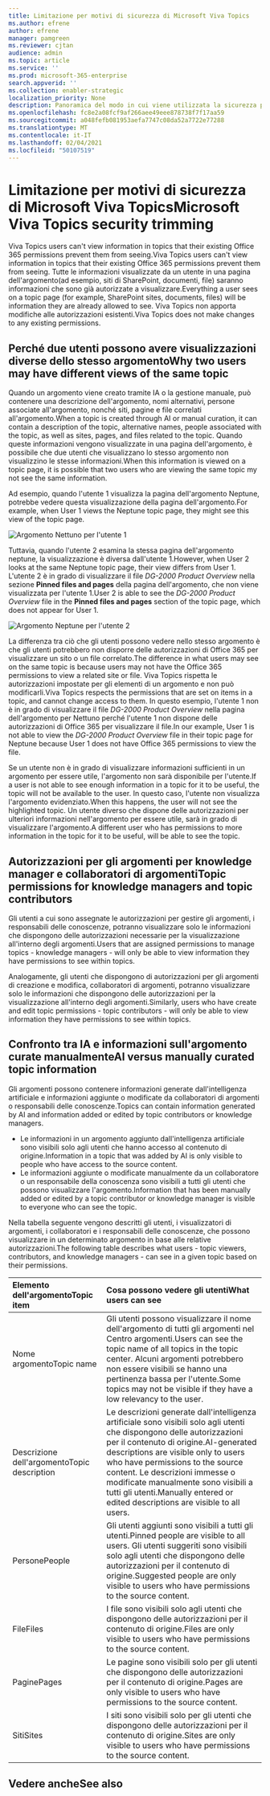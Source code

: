 ```yaml
---
title: Limitazione per motivi di sicurezza di Microsoft Viva Topics
ms.author: efrene
author: efrene
manager: pamgreen
ms.reviewer: cjtan
audience: admin
ms.topic: article
ms.service: ''
ms.prod: microsoft-365-enterprise
search.appverid: ''
ms.collection: enabler-strategic
localization_priority: None
description: Panoramica del modo in cui viene utilizzata la sicurezza per visualizzare gli argomenti.
ms.openlocfilehash: fc8e2a08fcf9af266aee49eee878738f7f17aa59
ms.sourcegitcommit: a048fefb081953aefa7747c08da52a7722e77288
ms.translationtype: MT
ms.contentlocale: it-IT
ms.lasthandoff: 02/04/2021
ms.locfileid: "50107519"
---
```

# <a name="microsoft-viva-topics-security-trimming"></a><span data-ttu-id="4ec66-103">Limitazione per motivi di sicurezza di Microsoft Viva Topics</span><span class="sxs-lookup"><span data-stu-id="4ec66-103">Microsoft Viva Topics security trimming</span></span> 

<span data-ttu-id="4ec66-104">Viva Topics users can't view information in topics that their existing Office 365 permissions prevent them from seeing.</span><span class="sxs-lookup"><span data-stu-id="4ec66-104">Viva Topics users can't view information in topics that their existing Office 365 permissions prevent them from seeing.</span></span> <span data-ttu-id="4ec66-105">Tutte le informazioni visualizzate da un utente in una pagina dell'argomento(ad esempio, siti di SharePoint, documenti, file) saranno informazioni che sono già autorizzate a visualizzare.</span><span class="sxs-lookup"><span data-stu-id="4ec66-105">Everything a user sees on a topic page (for example, SharePoint sites, documents, files) will be information they are already allowed to see.</span></span> <span data-ttu-id="4ec66-106">Viva Topics non apporta modifiche alle autorizzazioni esistenti.</span><span class="sxs-lookup"><span data-stu-id="4ec66-106">Viva Topics does not make changes to any existing permissions.</span></span>

## <a name="why-two-users-may-have-different-views-of-the-same-topic"></a><span data-ttu-id="4ec66-107">Perché due utenti possono avere visualizzazioni diverse dello stesso argomento</span><span class="sxs-lookup"><span data-stu-id="4ec66-107">Why two users may have different views of the same topic</span></span>

<span data-ttu-id="4ec66-108">Quando un argomento viene creato tramite IA o la gestione manuale, può contenere una descrizione dell'argomento, nomi alternativi, persone associate all'argomento, nonché siti, pagine e file correlati all'argomento.</span><span class="sxs-lookup"><span data-stu-id="4ec66-108">When a topic is created through AI or manual curation, it can contain a description of the topic, alternative names, people associated with the topic, as well as sites, pages, and files related to the topic.</span></span> <span data-ttu-id="4ec66-109">Quando queste informazioni vengono visualizzate in una pagina dell'argomento, è possibile che due utenti che visualizzano lo stesso argomento non visualizzino le stesse informazioni.</span><span class="sxs-lookup"><span data-stu-id="4ec66-109">When this information is viewed on a topic page, it is possible that two users who are viewing the same topic my not see the same information.</span></span>
  
<span data-ttu-id="4ec66-110">Ad esempio, quando l'utente 1 visualizza la pagina dell'argomento Neptune, potrebbe vedere questa visualizzazione della pagina dell'argomento.</span><span class="sxs-lookup"><span data-stu-id="4ec66-110">For example, when User 1 views the Neptune topic page, they might see this view of the topic page.</span></span>

![Argomento Nettuno per l'utente 1](../media/knowledge-management/user2-topic-view.png) </br> 

<span data-ttu-id="4ec66-112">Tuttavia, quando l'utente 2 esamina la stessa pagina dell'argomento neptune, la visualizzazione è diversa dall'utente 1.</span><span class="sxs-lookup"><span data-stu-id="4ec66-112">However, when User 2 looks at the same Neptune topic page, their view differs from User 1.</span></span>  <span data-ttu-id="4ec66-113">L'utente 2 è in grado di visualizzare il file *DG-2000 Product Overview* nella sezione **Pinned files and pages** della pagina dell'argomento, che non viene visualizzata per l'utente 1.</span><span class="sxs-lookup"><span data-stu-id="4ec66-113">User 2 is able to see the *DG-2000 Product Overview* file in the **Pinned files and pages** section of the topic page, which does not appear for User 1.</span></span> 

![Argomento Neptune per l'utente 2](../media/knowledge-management/user1-topic-view.png) </br> 

<span data-ttu-id="4ec66-115">La differenza tra ciò che gli utenti possono vedere nello stesso argomento è che gli utenti potrebbero non disporre delle autorizzazioni di Office 365 per visualizzare un sito o un file correlato.</span><span class="sxs-lookup"><span data-stu-id="4ec66-115">The difference in what users may see on the same topic is because users may not have the Office 365 permissions to view a related site or file.</span></span>  <span data-ttu-id="4ec66-116">Viva Topics rispetta le autorizzazioni impostate per gli elementi di un argomento e non può modificarli.</span><span class="sxs-lookup"><span data-stu-id="4ec66-116">Viva Topics respects the permissions that are set on items in a topic, and cannot change access to them.</span></span> <span data-ttu-id="4ec66-117">In questo esempio, l'utente 1 non è in grado di visualizzare il file *DG-2000 Product Overview* nella pagina dell'argomento per Nettuno perché l'utente 1 non dispone delle autorizzazioni di Office 365 per visualizzare il file.</span><span class="sxs-lookup"><span data-stu-id="4ec66-117">In our example, User 1 is not able to view the *DG-2000 Product Overview* file in their topic page for Neptune because User 1 does not have Office 365 permissions to view the file.</span></span>

<span data-ttu-id="4ec66-118">Se un utente non è in grado di visualizzare informazioni sufficienti in un argomento per essere utile, l'argomento non sarà disponibile per l'utente.</span><span class="sxs-lookup"><span data-stu-id="4ec66-118">If a user is not able to see enough information in a topic for it to be useful, the topic will not be available to the user.</span></span> <span data-ttu-id="4ec66-119">In questo caso, l'utente non visualizza l'argomento evidenziato.</span><span class="sxs-lookup"><span data-stu-id="4ec66-119">When this happens, the user will not see the highlighted topic.</span></span> <span data-ttu-id="4ec66-120">Un utente diverso che dispone delle autorizzazioni per ulteriori informazioni nell'argomento per essere utile, sarà in grado di visualizzare l'argomento.</span><span class="sxs-lookup"><span data-stu-id="4ec66-120">A different user who has permissions to more information in the topic for it to be useful, will be able to see the topic.</span></span>


## <a name="topic-permissions-for-knowledge-managers-and-topic-contributors"></a><span data-ttu-id="4ec66-121">Autorizzazioni per gli argomenti per knowledge manager e collaboratori di argomenti</span><span class="sxs-lookup"><span data-stu-id="4ec66-121">Topic permissions for knowledge managers and topic contributors</span></span>

<span data-ttu-id="4ec66-122">Gli utenti a cui sono assegnate le autorizzazioni per gestire gli argomenti, i responsabili delle conoscenze, potranno visualizzare solo le informazioni che dispongono delle autorizzazioni necessarie per la visualizzazione all'interno degli argomenti.</span><span class="sxs-lookup"><span data-stu-id="4ec66-122">Users that are assigned permissions to manage topics - knowledge managers - will only be able to view information they have permissions to see within topics.</span></span>

<span data-ttu-id="4ec66-123">Analogamente, gli utenti che dispongono di autorizzazioni per gli argomenti di creazione e modifica, collaboratori di argomenti, potranno visualizzare solo le informazioni che dispongono delle autorizzazioni per la visualizzazione all'interno degli argomenti.</span><span class="sxs-lookup"><span data-stu-id="4ec66-123">Similarly, users who have create and edit topic permissions - topic contributors - will only be able to view information they have permissions to see within topics.</span></span> 


## <a name="ai-versus-manually-curated-topic-information"></a><span data-ttu-id="4ec66-124">Confronto tra IA e informazioni sull'argomento curate manualmente</span><span class="sxs-lookup"><span data-stu-id="4ec66-124">AI versus manually curated topic information</span></span>

<span data-ttu-id="4ec66-125">Gli argomenti possono contenere informazioni generate dall'intelligenza artificiale e informazioni aggiunte o modificate da collaboratori di argomenti o responsabili delle conoscenze.</span><span class="sxs-lookup"><span data-stu-id="4ec66-125">Topics can contain information generated by AI and information added or edited by topic contributors or knowledge managers.</span></span>

 - <span data-ttu-id="4ec66-126">Le informazioni in un argomento aggiunto dall'intelligenza artificiale sono visibili solo agli utenti che hanno accesso al contenuto di origine.</span><span class="sxs-lookup"><span data-stu-id="4ec66-126">Information in a topic that was added by AI is only visible to people who have access to the source content.</span></span>
 - <span data-ttu-id="4ec66-127">Le informazioni aggiunte o modificate manualmente da un collaboratore o un responsabile della conoscenza sono visibili a tutti gli utenti che possono visualizzare l'argomento.</span><span class="sxs-lookup"><span data-stu-id="4ec66-127">Information that has been manually added or edited by a topic contributor or knowledge manager is visible to everyone who can see the topic.</span></span>

<span data-ttu-id="4ec66-128">Nella tabella seguente vengono descritti gli utenti, i visualizzatori di argomenti, i collaboratori e i responsabili delle conoscenze, che possono visualizzare in un determinato argomento in base alle relative autorizzazioni.</span><span class="sxs-lookup"><span data-stu-id="4ec66-128">The following table describes what users - topic viewers, contributors, and knowledge managers - can see in a given topic based on their permissions.</span></span>

|<span data-ttu-id="4ec66-129">Elemento dell'argomento</span><span class="sxs-lookup"><span data-stu-id="4ec66-129">Topic item</span></span>|<span data-ttu-id="4ec66-130">Cosa possono vedere gli utenti</span><span class="sxs-lookup"><span data-stu-id="4ec66-130">What users can see</span></span>|
|:---------|:------------------|
|<span data-ttu-id="4ec66-131">Nome argomento</span><span class="sxs-lookup"><span data-stu-id="4ec66-131">Topic name</span></span>|<span data-ttu-id="4ec66-132">Gli utenti possono visualizzare il nome dell'argomento di tutti gli argomenti nel Centro argomenti.</span><span class="sxs-lookup"><span data-stu-id="4ec66-132">Users can see the topic name of all topics in the topic center.</span></span> <span data-ttu-id="4ec66-133">Alcuni argomenti potrebbero non essere visibili se hanno una pertinenza bassa per l'utente.</span><span class="sxs-lookup"><span data-stu-id="4ec66-133">Some topics may not be visible if they have a low relevancy to the user.</span></span>|
|<span data-ttu-id="4ec66-134">Descrizione dell'argomento</span><span class="sxs-lookup"><span data-stu-id="4ec66-134">Topic description</span></span>|<span data-ttu-id="4ec66-135">Le descrizioni generate dall'intelligenza artificiale sono visibili solo agli utenti che dispongono delle autorizzazioni per il contenuto di origine.</span><span class="sxs-lookup"><span data-stu-id="4ec66-135">AI-generated descriptions are visible only to users who have permissions to the source content.</span></span> <span data-ttu-id="4ec66-136">Le descrizioni immesse o modificate manualmente sono visibili a tutti gli utenti.</span><span class="sxs-lookup"><span data-stu-id="4ec66-136">Manually entered or edited descriptions are visible to all users.</span></span>|
|<span data-ttu-id="4ec66-137">Persone</span><span class="sxs-lookup"><span data-stu-id="4ec66-137">People</span></span>|<span data-ttu-id="4ec66-138">Gli utenti aggiunti sono visibili a tutti gli utenti.</span><span class="sxs-lookup"><span data-stu-id="4ec66-138">Pinned people are visible to all users.</span></span> <span data-ttu-id="4ec66-139">Gli utenti suggeriti sono visibili solo agli utenti che dispongono delle autorizzazioni per il contenuto di origine.</span><span class="sxs-lookup"><span data-stu-id="4ec66-139">Suggested people are only visible to users who have permissions to the source content.</span></span>|
|<span data-ttu-id="4ec66-140">File</span><span class="sxs-lookup"><span data-stu-id="4ec66-140">Files</span></span>|<span data-ttu-id="4ec66-141">I file sono visibili solo agli utenti che dispongono delle autorizzazioni per il contenuto di origine.</span><span class="sxs-lookup"><span data-stu-id="4ec66-141">Files are only visible to users who have permissions to the source content.</span></span>|
|<span data-ttu-id="4ec66-142">Pagine</span><span class="sxs-lookup"><span data-stu-id="4ec66-142">Pages</span></span>|<span data-ttu-id="4ec66-143">Le pagine sono visibili solo per gli utenti che dispongono delle autorizzazioni per il contenuto di origine.</span><span class="sxs-lookup"><span data-stu-id="4ec66-143">Pages are only visible to users who have permissions to the source content.</span></span>|
|<span data-ttu-id="4ec66-144">Siti</span><span class="sxs-lookup"><span data-stu-id="4ec66-144">Sites</span></span>|<span data-ttu-id="4ec66-145">I siti sono visibili solo per gli utenti che dispongono delle autorizzazioni per il contenuto di origine.</span><span class="sxs-lookup"><span data-stu-id="4ec66-145">Sites are only visible to users who have permissions to the source content.</span></span>|




## <a name="see-also"></a><span data-ttu-id="4ec66-146">Vedere anche</span><span class="sxs-lookup"><span data-stu-id="4ec66-146">See also</span></span>

